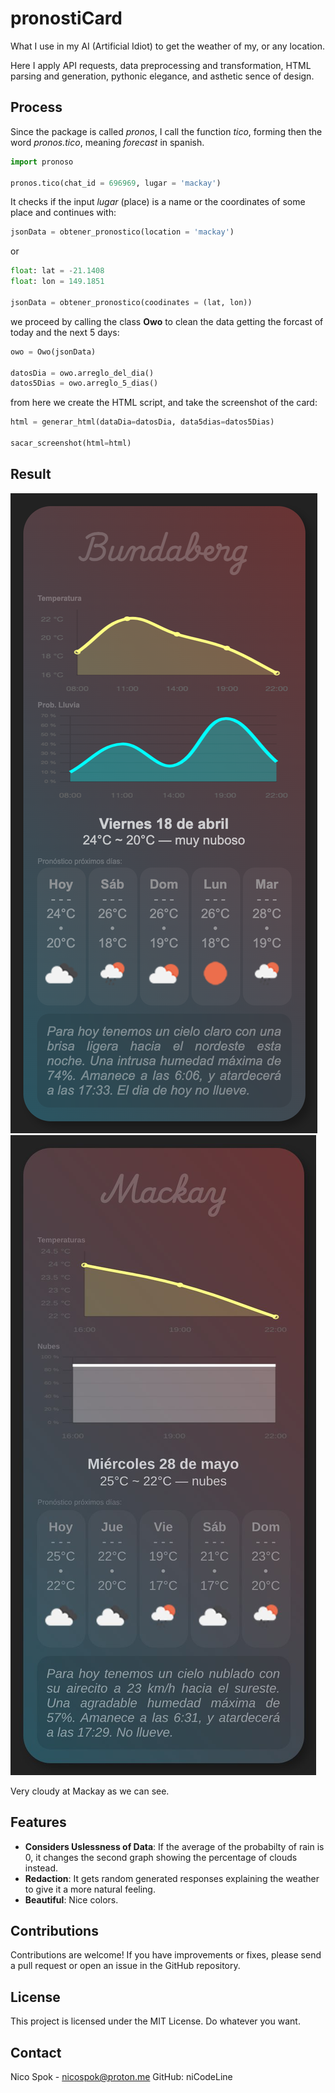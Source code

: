 # pronostiCard
What I use in my AI (Artificial Idiot) to get the weather of my, or any location.


Here I apply API requests, data preprocessing and transformation, HTML parsing and generation, pythonic elegance, and asthetic sence of design.


## Process

Since the package is called _pronos_, I call the
function _tico_, forming then the word _pronos.tico_, meaning _forecast_ in spanish.  

```python
import pronoso

pronos.tico(chat_id = 696969, lugar = 'mackay')
```
     

It checks if the input _lugar_ (place) is a name or the coordinates of some place and continues with:

```python
jsonData = obtener_pronostico(location = 'mackay')
```

or

```python
float: lat = -21.1408
float: lon = 149.1851

jsonData = obtener_pronostico(coodinates = (lat, lon))
```

we proceed by calling the class **Owo** to clean the data getting the forcast of today and the next 5 days:

```python
owo = Owo(jsonData)

datosDia = owo.arreglo_del_dia()
datos5Dias = owo.arreglo_5_dias()
```

from here we create the HTML script, and take the screenshot of the card:

```python
html = generar_html(dataDia=datosDia, data5dias=datos5Dias)

sacar_screenshot(html=html)
```


## Result

![result 1](images/test_Bundaberg.png)
![result 1](images/test_Mackay.jpg)

Very cloudy at Mackay as we can see.

## Features

- **Considers Uslessness of Data**: If the average of the probabilty of rain is 0, it changes the second graph
showing the percentage of clouds instead.
- **Redaction**: It gets random generated responses explaining the weather to give it a more natural feeling.
- **Beautiful**: Nice colors.


## Contributions

Contributions are welcome! If you have improvements or fixes, please send a pull request or open an issue in the GitHub repository.

## License

This project is licensed under the MIT License. Do whatever you want.

## Contact

Nico Spok - nicospok@proton.me
GitHub: niCodeLine
